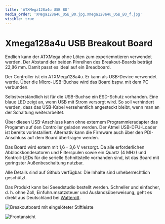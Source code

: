 ```yaml
---
title: 'ATXMega128a4u USB BO'
media_order: 'XMega128a4u_USB_BO.jpg,Xmega128a4u_USB_BO_f.jpg'
visible: true
---
```


# Xmega128a4u USB Breakout Board

Endlich kann der ATXMega ohne Löten zum experiemntieren verwendet werden. Der Abstand der beiden Pinreihen des Breakout-Boards beträgt 22,86 mm. Damit passt es ideal auf ein Breadboard.

Der Controller ist ein ATXMega128a4u. Er kann als USB-Device verwendet werde. Über die Micro-USB-Buchse wird das Board bspw. mit dem PC verbunden.

Selbstverständlich ist für die USB-Buchse ein ESD-Schutz vorhanden. Eine blaue LED zeigt an, wenn USB mit Strom versorgt wird. So soll verhindert werden, dass das USB-Kabel versehentlich angesteckt bleibt, wenn man an der Schaltung weiterarbeitet.

Über diesen USB-Anschluss kann ohne externem Programmieradapter das Progamm auf den Controller geladen werden. Der Atmel USB-DFU-Loader ist bereits vorinstalliert. Alternativ kann die Firmware auch über den PDI-Anschluss auf dem Board übertragen werden.

Das Board wird extern mit 1,6 - 3,6 V versorgt. Da alle erforderlichen Abblockkondesatoren und Filterspulen sowie ein Quartz (4 MHz) und Kontroll-LEDs für die serielle Schnittstelle vorhanden sind, ist das Board mit geringster Außenbeschaltung nutzbar.

Alle Details sind auf Github verfügbar. Die Inhalte sind urheberrechtlich geschützt.

Das Produkt kann bei Seeedstudio bestellt werden. Schneller und einfacher, d. h. ohne Zoll, Einfuhrumsatzsteuer und Auslandsüberweisung, geht es direkt aus Deutschland bei [Watterott](https://www.watterott.com).

![Breakoutboard mit eingelöteter Stiftleiste](https://www.entroserv.de/user/pages/05.openhardware/atxmega128a4u-usb-bo/XMega128a4u_USB_BO.jpg)

![Frontansicht](https://www.entroserv.de/user/pages/05.openhardware/atxmega128a4u-usb-bo/Xmega128a4u_USB_BO_f.jpg)